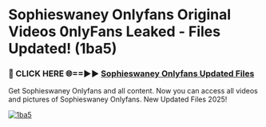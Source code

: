 # Sophieswaney Onlyfans Original Videos 0nlyFans Leaked - Files Updated! (1ba5)

<h3>🔴 CLICK HERE 🌐==►► <a href="https://tinyurl.com/ehrbuxhb" rel="nofollow">Sophieswaney Onlyfans Updated Files</a></h3>

Get Sophieswaney Onlyfans and all content. Now you can access all videos and pictures of Sophieswaney Onlyfans. New Updated Files 2025!

[![1ba5](https://i.imgur.com/lVYEuWS.gif)](https://tinyurl.com/ehrbuxhb)
